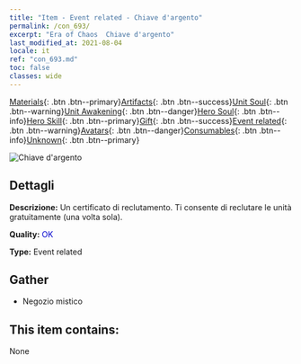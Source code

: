 ```yaml
---
title: "Item - Event related - Chiave d'argento"
permalink: /con_693/
excerpt: "Era of Chaos  Chiave d'argento"
last_modified_at: 2021-08-04
locale: it
ref: "con_693.md"
toc: false
classes: wide
---
```

 [Materials](/ItemsIT/){: .btn .btn--primary}[Artifacts](/ItemsIT/Artifacts/){: .btn .btn--success}[Unit Soul](/ItemsIT/UnitSoul/){: .btn .btn--warning}[Unit Awakening](/ItemsIT/UnitAwakening/){: .btn .btn--danger}[Hero Soul](/ItemsIT/HeroSoul/){: .btn .btn--info}[Hero Skill](/ItemsIT/HeroSkill/){: .btn .btn--primary}[Gift](/ItemsIT/Gift/){: .btn .btn--success}[Event related](/ItemsIT/Events/){: .btn .btn--warning}[Avatars](/ItemsIT/Avatars/){: .btn .btn--danger}[Consumables](/ItemsIT/Consumables/){: .btn .btn--info}[Unknown](/ItemsIT/Unknown/){: .btn .btn--primary}

 ![Chiave d'argento](/images/t/i_tool_3001.png)

## Dettagli
 **Descrizione:** Un certificato di reclutamento. Ti consente di reclutare le unità gratuitamente (una volta sola).

 **Quality:** <span style="color: #0000CD">OK</span>

 **Type:** Event related

## Gather

*    Negozio mistico 

## This item contains:

  None

